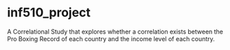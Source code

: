 # inf510_project
A Correlational Study that explores whether a correlation exists between the Pro Boxing Record of each country and the income level of each country. 
